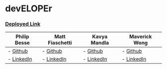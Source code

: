 # devELOPEr

### [Deployed Link](https://dev-eloper.herokuapp.com/)










| **Philip Besse**                                        |  **Matt Fiaschetti**                                       | **Kavya Mandla**                                               | **Maverick Wong**                                              |
| ------------------------------------------------------- | ---------------------------------------------------------- | -------------------------------------------------------------- | -------------------------------------------------------------- |
| - [Github](https://github.com/pdbesse)                  | - [Github](https://github.com/fiaschettima)                | - [Github](https://github.com/smandla)                         | - [Github](https://github.com/maverickwong17)                  |
| - [LinkedIn](https://www.linkedin.com/in/phillipbesse/) | - [LinkedIn](https://www.linkedin.com/in/fiaschettimatt/)  | - [LinkedIn](https://www.linkedin.com/in/srikavya-mandla/)     | - [LinkedIn](https://www.linkedin.com/in/maverick-wong/)       |
